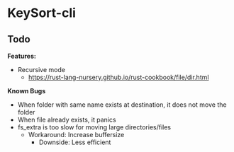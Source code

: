 # KeySort-cli

## Todo
 **Features:**
- Recursive mode
    - https://rust-lang-nursery.github.io/rust-cookbook/file/dir.html

**Known Bugs**
- When folder with same name exists at destination, it does not move the folder
- When file already exists, it panics
- fs_extra is too slow for moving large directories/files
    - Workaround: Increase buffersize
        - Downside: Less efficient